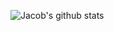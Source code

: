 ![Jacob's github stats](https://github-readme-stats.vercel.app/api?username=jacobgil&count_private=true&show_icons=true&include_all_commits=true&show_owner=false&hide=contribs,prs,issues&theme=vue-dark&hide_rank=true)
